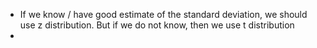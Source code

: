 - If we know / have good estimate of the standard deviation, we should use z distribution. But if we do not know, then we use t distribution
- 